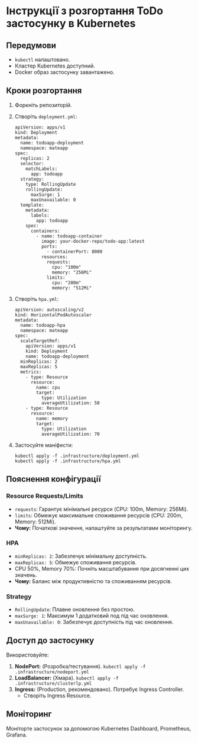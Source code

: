 # Інструкції з розгортання ToDo застосунку в Kubernetes

## Передумови

*   `kubectl` налаштовано.
*   Кластер Kubernetes доступний.
*   Docker образ застосунку завантажено.

## Кроки розгортання

1.  Форкніть репозиторій.
2.  Створіть `deployment.yml`:

    ```
    apiVersion: apps/v1
    kind: Deployment
    metadata:
      name: todoapp-deployment
      namespace: mateapp
    spec:
      replicas: 2
      selector:
        matchLabels:
          app: todoapp
      strategy:
        type: RollingUpdate
        rollingUpdate:
          maxSurge: 1
          maxUnavailable: 0
      template:
        metadata:
          labels:
            app: todoapp
        spec:
          containers:
            - name: todoapp-container
              image: your-docker-repo/todo-app:latest 
              ports:
                - containerPort: 8000
              resources:
                requests:
                  cpu: "100m"
                  memory: "256Mi"
                limits:
                  cpu: "200m"
                  memory: "512Mi"
    ```

3.  Створіть `hpa.yml`:

    ```
    apiVersion: autoscaling/v2
    kind: HorizontalPodAutoscaler
    metadata:
      name: todoapp-hpa
      namespace: mateapp
    spec:
      scaleTargetRef:
        apiVersion: apps/v1
        kind: Deployment
        name: todoapp-deployment
      minReplicas: 2
      maxReplicas: 5
      metrics:
        - type: Resource
          resource:
            name: cpu
            target:
              type: Utilization
              averageUtilization: 50
        - type: Resource
          resource:
            name: memory
            target:
              type: Utilization
              averageUtilization: 70
    ```

4.  Застосуйте маніфести:

    ```
    kubectl apply -f .infrastructure/deployment.yml
    kubectl apply -f .infrastructure/hpa.yml
    ```

## Пояснення конфігурації

### Resource Requests/Limits

*   `requests`: Гарантує мінімальні ресурси (CPU: 100m, Memory: 256Mi).
*   `limits`: Обмежує максимальне споживання ресурсів (CPU: 200m, Memory: 512Mi).
*   **Чому:** Початкові значення, налаштуйте за результатами моніторингу.

### HPA

*   `minReplicas: 2`: Забезпечує мінімальну доступність.
*   `maxReplicas: 5`: Обмежує споживання ресурсів.
*   CPU 50%, Memory 70%: Почніть масштабування при досягненні цих значень.
*   **Чому:** Баланс між продуктивністю та споживанням ресурсів.

### Strategy

*   `RollingUpdate`: Плавне оновлення без простою.
*   `maxSurge: 1`: Максимум 1 додатковий под під час оновлення.
*   `maxUnavailable: 0`: Забезпечує доступність під час оновлення.

## Доступ до застосунку

Використовуйте:

1.  **NodePort:** (Розробка/тестування). `kubectl apply -f .infrastructure/nodeport.yml`
2.  **LoadBalancer:** (Хмара). `kubectl apply -f .infrastructure/clusterlp.yml`
3.  **Ingress:** (Production, рекомендовано). Потребує Ingress Controller.
    *   Створіть Ingress Resource.

## Моніторинг

Моніторте застосунок за допомогою Kubernetes Dashboard, Prometheus, Grafana.
